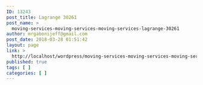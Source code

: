 ```yaml
---
ID: 13243
post_title: Lagrange 30261
post_name: >
  moving-services-moving-services-moving-services-lagrange-30261
author: mrgabonijeff@gmail.com
post_date: 2018-03-28 01:51:42
layout: page
link: >
  http://localhost/wordpress/moving-services-moving-services-moving-services-lagrange-30261/
published: true
tags: [ ]
categories: [ ]
---
```

